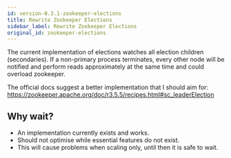 ```yaml
---
id: version-0.3.1-zookeeper-elections
title: Rewrite Zookeeper Elections
sidebar_label: Rewrite Zookeeper Elections
original_id: zookeeper-elections
---
```


The current implementation of elections watches all election children (secondaries).
If a non-primary process terminates, every other node will be notified and perform reads
approximately at the same time and could overload zookeeper.

The official docs suggest a better implementation that I should aim for: https://zookeeper.apache.org/doc/r3.5.5/recipes.html#sc_leaderElection


## Why wait?

  * An implementation currently exists and works.
  * Should not optimise while essential features do not exist.
  * This will cause problems when scaling only, until then it is safe to wait.
